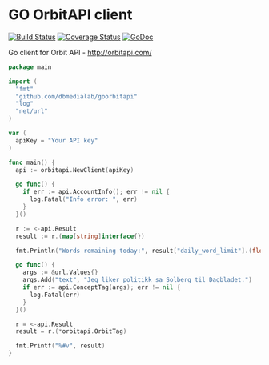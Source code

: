 GO OrbitAPI client
==================

[![Build Status](https://travis-ci.org/dbmedialab/goorbitapi.svg)](https://travis-ci.org/dbmedialab/goorbitapi) [![Coverage Status](https://coveralls.io/repos/dbmedialab/goorbitapi/badge.png)](https://coveralls.io/r/dbmedialab/goorbitapi) [![GoDoc](https://godoc.org/github.com/dbmedialab/goorbitapi?status.png)](https://godoc.org/github.com/dbmedialab/goorbitapi)

Go client for Orbit API - http://orbitapi.com/


```GO
package main

import (
  "fmt"
  "github.com/dbmedialab/goorbitapi"
  "log"
  "net/url"
)

var (
  apiKey = "Your API key"
)

func main() {
  api := orbitapi.NewClient(apiKey)

  go func() {
    if err := api.AccountInfo(); err != nil {
      log.Fatal("Info error: ", err)
    }
  }()

  r := <-api.Result
  result := r.(map[string]interface{})

  fmt.Println("Words remaining today:", result["daily_word_limit"].(float64)-result["words_today"].(float64))

  go func() {
    args := &url.Values{}
    args.Add("text", "Jeg liker politikk sa Solberg til Dagbladet.")
    if err := api.ConceptTag(args); err != nil {
      log.Fatal(err)
    }
  }()

  r = <-api.Result
  result = r.(*orbitapi.OrbitTag)

  fmt.Printf("%#v", result)
}
```
